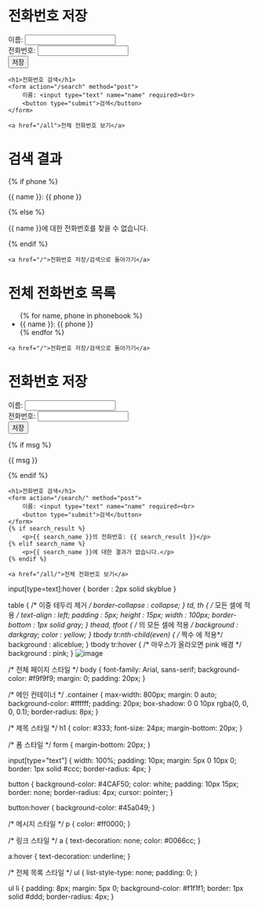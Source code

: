 <!DOCTYPE html>
<html lang="en">
<head>
    <meta charset="UTF-8">
    <title>전화번호 저장</title>
</head>
<body>
    <h1>전화번호 저장</h1>
    <form action="/save" method="get">
        이름: <input type="text" name="name" required><br>
        전화번호: <input type="text" name="phone" required><br>
        <button type="submit">저장</button>
    </form>

    <h1>전화번호 검색</h1>
    <form action="/search" method="post">
        이름: <input type="text" name="name" required><br>
        <button type="submit">검색</button>
    </form>

    <a href="/all">전체 전화번호 보기</a>
</body>
</html>


<!DOCTYPE html>
<html lang="en">
<head>
    <meta charset="UTF-8">
    <title>전화번호 검색 결과</title>
</head>
<body>
    <h1>검색 결과</h1>
    {% if phone %}
        <p>{{ name }}: {{ phone }}</p>
    {% else %}
        <p>{{ name }}에 대한 전화번호를 찾을 수 없습니다.</p>
    {% endif %}
    
    <a href="/">전화번호 저장/검색으로 돌아가기</a>
</body>
</html>


<!DOCTYPE html>
<html lang="en">
<head>
    <meta charset="UTF-8">
    <title>전체 전화번호부</title>
</head>
<body>
    <h1>전체 전화번호 목록</h1>
    <ul>
        {% for name, phone in phonebook %}
            <li>{{ name }}: {{ phone }}</li>
        {% endfor %}
    </ul>
    
    <a href="/">전화번호 저장/검색으로 돌아가기</a>
</body>
</html>

<!DOCTYPE html>
<html lang="en">
<head>
    <meta charset="UTF-8">
    <title>전화번호부</title>
</head>
<body>
    <h1>전화번호 저장</h1>
    <form action="/store/" method="get">
        이름: <input type="text" name="name" required><br>
        전화번호: <input type="text" name="tel" required><br>
        <button type="submit">저장</button>
    </form>
    {% if msg %}
        <p>{{ msg }}</p>
    {% endif %}

    <h1>전화번호 검색</h1>
    <form action="/search/" method="post">
        이름: <input type="text" name="name" required><br>
        <button type="submit">검색</button>
    </form>
    {% if search_result %}
        <p>{{ search_name }}의 전화번호: {{ search_result }}</p>
    {% elif search_name %}
        <p>{{ search_name }}에 대한 결과가 없습니다.</p>
    {% endif %}
    
    <a href="/all/">전체 전화번호 보기</a>
</body>
</html>


input[type=text]:hover {
        border : 2px solid skyblue
}

table { /* 이중 테두리 제거 */
        border-collapse : collapse;
}
td, th { /* 모든 셀에 적용 */
        text-align : left;
        padding : 5px;
        height : 15px;
        width : 100px;
        border-bottom : 1px solid gray;
}
thead, tfoot { /* <thead>의 모든 셀에 적용 */
        background : darkgray;
        color : yellow;
}
tbody tr:nth-child(even) { /* 짝수 <tr>에 적용*/
        background : aliceblue;
}
tbody tr:hover { /* 마우스가 올라오면 pink 배경 */
        background : pink;
}
![image](https://github.com/user-attachments/assets/21dcbec4-5793-422c-9063-7fb4bd8f836a)


/* 전체 페이지 스타일 */
body {
    font-family: Arial, sans-serif;
    background-color: #f9f9f9;
    margin: 0;
    padding: 20px;
}

/* 메인 컨테이너 */
.container {
    max-width: 800px;
    margin: 0 auto;
    background-color: #ffffff;
    padding: 20px;
    box-shadow: 0 0 10px rgba(0, 0, 0, 0.1);
    border-radius: 8px;
}

/* 제목 스타일 */
h1 {
    color: #333;
    font-size: 24px;
    margin-bottom: 20px;
}

/* 폼 스타일 */
form {
    margin-bottom: 20px;
}

input[type="text"] {
    width: 100%;
    padding: 10px;
    margin: 5px 0 10px 0;
    border: 1px solid #ccc;
    border-radius: 4px;
}

button {
    background-color: #4CAF50;
    color: white;
    padding: 10px 15px;
    border: none;
    border-radius: 4px;
    cursor: pointer;
}

button:hover {
    background-color: #45a049;
}

/* 메시지 스타일 */
p {
    color: #ff0000;
}

/* 링크 스타일 */
a {
    text-decoration: none;
    color: #0066cc;
}

a:hover {
    text-decoration: underline;
}

/* 전체 목록 스타일 */
ul {
    list-style-type: none;
    padding: 0;
}

ul li {
    padding: 8px;
    margin: 5px 0;
    background-color: #f1f1f1;
    border: 1px solid #ddd;
    border-radius: 4px;
}


